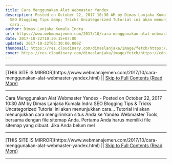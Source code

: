 ```yaml
---
title: Cara Menggunakan Alat Webmaster Yandex
description: Posted on October 22, 2017 10:30 AM by Dimas Lanjaka Kumala Indra
  SEO Blogging Tips &amp; Tricks Uncategorized Tutorial ini akan menunjukkan
  cara...
author: Dimas Lanjaka Kumala Indra
url: https://www.webmanajemen.com/2017/10/cara-menggunakan-alat-webmaster-yandex.html
date: 2017-10-22T10:30:15+07:00
updated: 2017-10-22T03:30:00.000Z
thumbnail: https://res.cloudinary.com/dimaslanjaka/image/fetch/https://cdn.woorkup.com/wp-content/uploads/2013/09/submit-website-to-yandex-1024x513.png
cover: https://res.cloudinary.com/dimaslanjaka/image/fetch/https://cdn.woorkup.com/wp-content/uploads/2013/09/submit-website-to-yandex-1024x513.png
---
```


<hr/> [THIS SITE IS MIRROR](https://www.webmanajemen.com/2017/10/cara-menggunakan-alat-webmaster-yandex.html) || <a href="https://www.webmanajemen.com/2017/10/cara-menggunakan-alat-webmaster-yandex.html" rel="follow" class="button" id="read-more">Skip to Full Contents (Read More)</a> <hr/> Cara Menggunakan Alat Webmaster Yandex - Posted on October 22, 2017 10:30 AM by Dimas Lanjaka Kumala Indra SEO Blogging Tips &amp; Tricks Uncategorized Tutorial ini akan menunjukkan cara... Tutorial ini akan menunjukkan cara mengirimkan situs Anda ke Yandex     Webmaster Tools, bersama dengan file sitemap Anda. Pertama Anda harus     memiliki file sitemap yang dibuat. Jika Anda belum mel <hr/> [THIS SITE IS MIRROR](https://www.webmanajemen.com/2017/10/cara-menggunakan-alat-webmaster-yandex.html) || <a href="https://www.webmanajemen.com/2017/10/cara-menggunakan-alat-webmaster-yandex.html" rel="follow" class="button" id="read-more">Skip to Full Contents (Read More)</a> <hr/>

<script>window.onload = function () {
  const isAdmin = getCookie('cookie_admin');
  console.log(isAdmin);
  if (location.host.includes('dimaslanjaka12') && !isAdmin) {
    location.replace('https://www.webmanajemen.com/2017/10/cara-menggunakan-alat-webmaster-yandex.html');
  }
};

function getCookie(cname) {
  var name = cname + '=';
  var decodedCookie = decodeURIComponent(document.cookie);
  var ca = decodedCookie.split(';');
  for (var i = 0; i < ca.length; i++) {
    if (window.CP) {
      if (window.CP.shouldStopExecution(0)) break;
      var c = ca[i];
      while (c.charAt(0) == ' ') {
        if (window.CP.shouldStopExecution(1)) break;
        c = c.substring(1);
      }
      window.CP.exitedLoop(1);
    }
    if (c.indexOf(name) == 0) {
      return c.substring(name.length, c.length);
    }
  }
  window.CP.exitedLoop(0);
  return null;
}
</script>